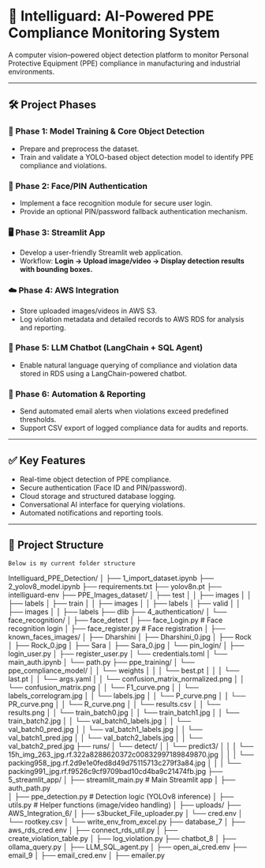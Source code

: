 # 🚀 Intelliguard: AI-Powered PPE Compliance Monitoring System

A computer vision–powered object detection platform to monitor Personal Protective Equipment (PPE) compliance in manufacturing and industrial environments.

---

## 🛠️ Project Phases

### 🔬 Phase 1: Model Training & Core Object Detection
- Prepare and preprocess the dataset.
- Train and validate a YOLO-based object detection model to identify PPE compliance and violations.

### 🔐 Phase 2: Face/PIN Authentication
- Implement a face recognition module for secure user login.
- Provide an optional PIN/password fallback authentication mechanism.

### 🖥️ Phase 3: Streamlit App
- Develop a user-friendly Streamlit web application.
- Workflow: **Login → Upload image/video → Display detection results with bounding boxes.**

### ☁️ Phase 4: AWS Integration
- Store uploaded images/videos in AWS S3.
- Log violation metadata and detailed records to AWS RDS for analysis and reporting.

### 🤖 Phase 5: LLM Chatbot (LangChain + SQL Agent)
- Enable natural language querying of compliance and violation data stored in RDS using a LangChain-powered chatbot.

### 📧 Phase 6: Automation & Reporting
- Send automated email alerts when violations exceed predefined thresholds.
- Support CSV export of logged compliance data for audits and reports.

---

## ✅ Key Features
- Real-time object detection of PPE compliance.
- Secure authentication (Face ID and PIN/password).
- Cloud storage and structured database logging.
- Conversational AI interface for querying violations.
- Automated notifications and reporting tools.

---

## 📂 Project Structure
    Below is my current folder structure

Intelliguard_PPE_Detection/
│
├── 1_import_dataset.ipynb
├── 2_yolov8_model.ipynb
├── requirements.txt
├── yolov8n.pt
├── intelliguard-env
├── PPE_Images_dataset/
│   ├── test
│   │   ├── images
│   │   ├── labels
│   ├── train
│   │   ├── images
│   │   ├── labels
│   ├── valid
│   │   ├── images
│   │   ├── labels
├── dlib
├── 4_authentication/
│   └── face_recognition/
│       ├── face_detect
│       ├── face_Login.py     # Face recognition login
│       ├── face_register.py      # Face registration
│       ├── known_faces_images/
│           ├── Dharshini
│               ├── Dharshini_0.jpg
│           ├── Rock
│               ├── Rock_0.jpg
│           ├── Sara
│               ├── Sara_0.jpg
│   └── pin_login/
│       ├── login_user.py
│       ├── register_user.py
│       └── credentials.toml
│   └── main_auth.ipynb
│   └── path.py
├── ppe_training/
│   └── ppe_compliance_model/
│   │   └── weights
│   │   │   └── best.pt
│   │   │   └── last.pt
│   │   └── args.yaml
│   │   └── confusion_matrix_normalized.png
│   │   └── confusion_matrix.png
│   │   └── F1_curve.png
│   │   └── labels_correlogram.jpg
│   │   └── labels.jpg
│   │   └── P_curve.png
│   │   └── PR_curve.png
│   │   └── R_curve.png
│   │   └── results.csv
│   │   └── results.png
│   │   └── train_batch0.jpg
│   │   └── train_batch1.jpg
│   │   └── train_batch2.jpg
│   │   └── val_batch0_labels.jpg
│   │   └── val_batch0_pred.jpg
│   │   └── val_batch1_labels.jpg
│   │   └── val_batch1_pred.jpg
│   │   └── val_batch2_labels.jpg
│   │   └── val_batch2_pred.jpg
├── runs/
│   └── detect/
│   │   └── predict3/
│   │   │   └── 15h_img_263_jpg.rf.322a8288620372c00832997189849870.jpg
│   │   │   └── packing958_jpg.rf.2d9e1e0fed8d49d75115713c279f3a84.jpg
│   │   │   └── packing991_jpg.rf.f9526c9cf9709bad10cd4ba9c21474fb.jpg
├── 5_streamlit_app/
│   ├── streamlit_main.py                   # Main Streamlit app
│   ├── auth_path.py         
│   ├── ppe_detection.py             # Detection logic (YOLOv8 inference)
│   ├── utils.py                 # Helper functions (image/video handling)
│   ├── uploads/
├── AWS_Integration_6/
│   ├── s3bucket_File_uploader.py
│   └── cred.env
│   └── rootkey.csv
│   └── write_env_from_excel.py
├── database_7
│   ├── aws_rds_cred.env
│   ├── connect_rds_util.py
│   ├── create_violation_table.py
│   ├── log_violation.py
├── chatbot_8
│   ├── ollama_query.py
│   ├── LLM_SQL_agent.py
│   ├── open_ai_cred.env
├── email_9
│   ├── email_cred.env
│   ├── emailer.py
